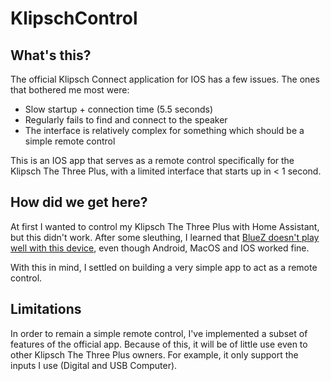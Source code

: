 # KlipschControl
 
## What's this?

The official Klipsch Connect application for IOS has a few issues.
The ones that bothered me most were:

* Slow startup + connection time (5.5 seconds)
* Regularly fails to find and connect to the speaker
* The interface is relatively complex for something which should be a simple remote control

This is an IOS app that serves as a remote control specifically for the Klipsch The Three Plus, with a limited interface that starts up in < 1 second.

## How did we get here?

At first I wanted to control my Klipsch The Three Plus with Home Assistant, but this didn't work.
After some sleuthing, I learned that [BlueZ doesn't play well with this device](https://github.com/bluez/bluez/issues/712), even though Android, MacOS and IOS worked fine.

With this in mind, I settled on building a very simple app to act as a remote control.

## Limitations

In order to remain a simple remote control, I've implemented a subset of features of the official app.
Because of this, it will be of little use even to other Klipsch The Three Plus owners.
For example, it only support the inputs I use (Digital and USB Computer).
